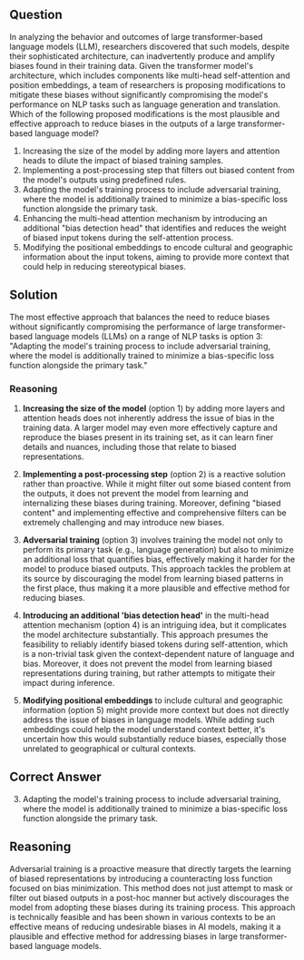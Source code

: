 ## Question
In analyzing the behavior and outcomes of large transformer-based language models (LLM), researchers discovered that such models, despite their sophisticated architecture, can inadvertently produce and amplify biases found in their training data. Given the transformer model's architecture, which includes components like multi-head self-attention and position embeddings, a team of researchers is proposing modifications to mitigate these biases without significantly compromising the model's performance on NLP tasks such as language generation and translation. Which of the following proposed modifications is the most plausible and effective approach to reduce biases in the outputs of a large transformer-based language model?

1. Increasing the size of the model by adding more layers and attention heads to dilute the impact of biased training samples.
2. Implementing a post-processing step that filters out biased content from the model's outputs using predefined rules.
3. Adapting the model's training process to include adversarial training, where the model is additionally trained to minimize a bias-specific loss function alongside the primary task.
4. Enhancing the multi-head attention mechanism by introducing an additional "bias detection head" that identifies and reduces the weight of biased input tokens during the self-attention process.
5. Modifying the positional embeddings to encode cultural and geographic information about the input tokens, aiming to provide more context that could help in reducing stereotypical biases.

## Solution

The most effective approach that balances the need to reduce biases without significantly compromising the performance of large transformer-based language models (LLMs) on a range of NLP tasks is option 3: "Adapting the model's training process to include adversarial training, where the model is additionally trained to minimize a bias-specific loss function alongside the primary task."

### Reasoning

1. **Increasing the size of the model** (option 1) by adding more layers and attention heads does not inherently address the issue of bias in the training data. A larger model may even more effectively capture and reproduce the biases present in its training set, as it can learn finer details and nuances, including those that relate to biased representations.
   
2. **Implementing a post-processing step** (option 2) is a reactive solution rather than proactive. While it might filter out some biased content from the outputs, it does not prevent the model from learning and internalizing these biases during training. Moreover, defining "biased content" and implementing effective and comprehensive filters can be extremely challenging and may introduce new biases.

3. **Adversarial training** (option 3) involves training the model not only to perform its primary task (e.g., language generation) but also to minimize an additional loss that quantifies bias, effectively making it harder for the model to produce biased outputs. This approach tackles the problem at its source by discouraging the model from learning biased patterns in the first place, thus making it a more plausible and effective method for reducing biases.

4. **Introducing an additional 'bias detection head'** in the multi-head attention mechanism (option 4) is an intriguing idea, but it complicates the model architecture substantially. This approach presumes the feasibility to reliably identify biased tokens during self-attention, which is a non-trivial task given the context-dependent nature of language and bias. Moreover, it does not prevent the model from learning biased representations during training, but rather attempts to mitigate their impact during inference.

5. **Modifying positional embeddings** to include cultural and geographic information (option 5) might provide more context but does not directly address the issue of biases in language models. While adding such embeddings could help the model understand context better, it's uncertain how this would substantially reduce biases, especially those unrelated to geographical or cultural contexts.

## Correct Answer

3. Adapting the model's training process to include adversarial training, where the model is additionally trained to minimize a bias-specific loss function alongside the primary task.

## Reasoning

Adversarial training is a proactive measure that directly targets the learning of biased representations by introducing a counteracting loss function focused on bias minimization. This method does not just attempt to mask or filter out biased outputs in a post-hoc manner but actively discourages the model from adopting these biases during its training process. This approach is technically feasible and has been shown in various contexts to be an effective means of reducing undesirable biases in AI models, making it a plausible and effective method for addressing biases in large transformer-based language models.